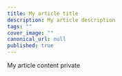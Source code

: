 ```yaml
---
title: My article title
description: My article description
tags: ""
cover_image: ""
canonical_url: null
published: true
---
```


My article content private
